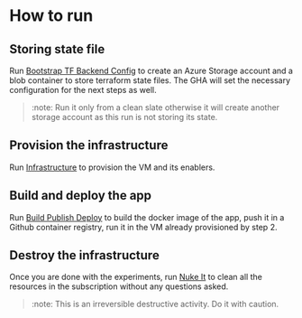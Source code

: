 # How to run

## Storing state file

Run [Bootstrap TF Backend Config](https://github.com/dptcs/simple-rest-py/actions/workflows/bootstrap-backend-config.yml) to create an Azure Storage account and a blob container to store terraform state files.
The GHA will set the necessary configuration for the next steps as well.
> :note: Run it only from a clean slate otherwise it will create another storage account as this run is not storing its state.

## Provision the infrastructure

Run [Infrastructure](https://github.com/dptcs/simple-rest-py/actions/workflows/infrastructure.yml) to provision the VM and its enablers.

## Build and deploy the app

Run [Build Publish Deploy](https://github.com/dptcs/simple-rest-py/actions/workflows/docker-publish.yml) to build the docker image of the app, push it in a Github container registry, run it in the VM already provisioned by step 2.

## Destroy the infrastructure

Once you are done with the experiments, run [Nuke It](https://github.com/dptcs/simple-rest-py/actions/workflows/nuclear.yml) to clean all the resources in the subscription without any questions asked.

> :note: This is an irreversible destructive activity. Do it with caution.
